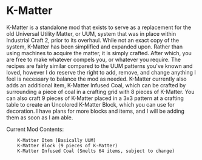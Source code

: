 K-Matter
===== 
K-Matter is a standalone mod that exists to serve as a replacement for the old Universal Utility Matter, or UUM, system that was in place within Industrial Craft 2, prior to its overhaul.  While not an exact copy of the system, K-Matter has been simplified and expanded upon.  Rather than using machines to acquire the matter, it is simply crafted. After which, you are free to make whatever compels you, or whatever you require.  The recipes are fairly similar compared to the UUM patterns you've known and loved, however I do reserve the right to add, remove, and change anything I feel is necessary to balance the mod as needed.  K-Matter currently also adds an additional item, K-Matter Infused Coal, which can be crafted by surrounding a piece of coal in a crafting grid with 8 pieces of K-Matter.  You can also craft 9 pieces of K-Matter placed in a 3x3 pattern at a crafting table to create an Uncolored K-Matter Block, which you can use for decoration.  I have plans for more blocks and items, and I will be adding them as soon as I am able.
 
 
Current Mod Contents:
 
        K-Matter Item (Basically UUM)
        K-Matter Block (9 pieces of K-Matter)
        K-Matter Infused Coal (Smelts 64 items, subject to change)